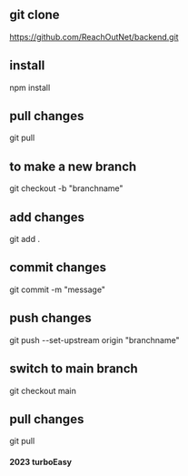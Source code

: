 ## git clone 
https://github.com/ReachOutNet/backend.git

## install

npm install

## pull changes

git pull

## to make a new branch 

git checkout -b "branchname"

## add changes

git add .

## commit changes

git commit -m "message"

## push changes

git push --set-upstream origin "branchname"

## switch to main branch

git checkout main

## pull changes

git pull


#### 2023 turboEasy